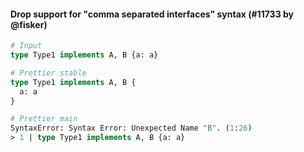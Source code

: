 #### Drop support for "comma separated interfaces" syntax (#11733 by @fisker)

<!-- prettier-ignore -->
```graphql
# Input
type Type1 implements A, B {a: a}

# Prettier stable
type Type1 implements A, B {
  a: a
}

# Prettier main
SyntaxError: Syntax Error: Unexpected Name "B". (1:26)
> 1 | type Type1 implements A, B {a: a}
```
